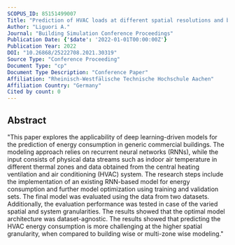```yaml
---
SCOPUS_ID: 85151499007
Title: "Prediction of HVAC loads at different spatial resolutions and buildings using deep learning models"
Author: "Liguori A."
Journal: "Building Simulation Conference Proceedings"
Publication Date: {'$date': '2022-01-01T00:00:00Z'}
Publication Year: 2022
DOI: "10.26868/25222708.2021.30319"
Source Type: "Conference Proceeding"
Document Type: "cp"
Document Type Description: "Conference Paper"
Affiliation: "Rheinisch-Westfälische Technische Hochschule Aachen"
Affiliation Country: "Germany"
Cited by count: 0
---
```


## Abstract
"This paper explores the applicability of deep learning-driven models for the prediction of energy consumption in generic commercial buildings. The modeling approach relies on recurrent neural networks (RNNs), while the input consists of physical data streams such as indoor air temperature in different thermal zones and data obtained from the central heating ventilation and air conditioning (HVAC) system. The research steps include the implementation of an existing RNN-based model for energy consumption and further model optimization using training and validation sets. The final model was evaluated using the data from two datasets. Additionally, the evaluation performance was tested in case of the varied spatial and system granularities. The results showed that the optimal model architecture was dataset-agnostic. The results showed that predicting the HVAC energy consumption is more challenging at the higher spatial granularity, when compared to building wise or multi-zone wise modeling."
